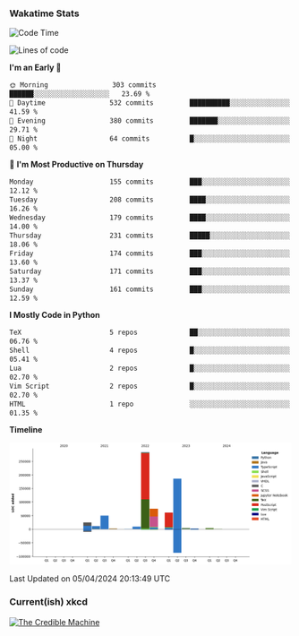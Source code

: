 ### Wakatime Stats
<!--START_SECTION:waka-->
![Code Time](http://img.shields.io/badge/Code%20Time-2%2C452%20hrs%2042%20mins-blue)

![Lines of code](https://img.shields.io/badge/From%20Hello%20World%20I%27ve%20Written-714.7%20thousand%20lines%20of%20code-blue)

**I'm an Early 🐤** 

```text
🌞 Morning                303 commits         ██████░░░░░░░░░░░░░░░░░░░   23.69 % 
🌆 Daytime                532 commits         ██████████░░░░░░░░░░░░░░░   41.59 % 
🌃 Evening                380 commits         ███████░░░░░░░░░░░░░░░░░░   29.71 % 
🌙 Night                  64 commits          █░░░░░░░░░░░░░░░░░░░░░░░░   05.00 % 
```
📅 **I'm Most Productive on Thursday** 

```text
Monday                   155 commits         ███░░░░░░░░░░░░░░░░░░░░░░   12.12 % 
Tuesday                  208 commits         ████░░░░░░░░░░░░░░░░░░░░░   16.26 % 
Wednesday                179 commits         ████░░░░░░░░░░░░░░░░░░░░░   14.00 % 
Thursday                 231 commits         █████░░░░░░░░░░░░░░░░░░░░   18.06 % 
Friday                   174 commits         ███░░░░░░░░░░░░░░░░░░░░░░   13.60 % 
Saturday                 171 commits         ███░░░░░░░░░░░░░░░░░░░░░░   13.37 % 
Sunday                   161 commits         ███░░░░░░░░░░░░░░░░░░░░░░   12.59 % 
```


**I Mostly Code in Python** 

```text
TeX                      5 repos             ██░░░░░░░░░░░░░░░░░░░░░░░   06.76 % 
Shell                    4 repos             █░░░░░░░░░░░░░░░░░░░░░░░░   05.41 % 
Lua                      2 repos             █░░░░░░░░░░░░░░░░░░░░░░░░   02.70 % 
Vim Script               2 repos             █░░░░░░░░░░░░░░░░░░░░░░░░   02.70 % 
HTML                     1 repo              ░░░░░░░░░░░░░░░░░░░░░░░░░   01.35 % 
```



**Timeline**

![Lines of Code chart](https://raw.githubusercontent.com/joshuajeschek/joshuajeschek/main/assets/bar_graph.png)


 Last Updated on 05/04/2024 20:13:49 UTC
<!--END_SECTION:waka-->

### Current(ish) xkcd
<a id="xkcd-a" title="The Credible Machine" href="https://www.xkcd.com" target="_blank">
        <img align="center" id="xkcd-img" src="https://imgs.xkcd.com/comics/machine.png" alt="The Credible Machine" height=300 />
</a>
